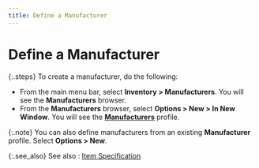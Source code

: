 ```yaml
---
title: Define a Manufacturer
---
```


# Define a Manufacturer


{:.steps}
To create a manufacturer, do the following:

- From the main  menu bar, select **Inventory &gt; Manufacturers**.  You will see the **Manufacturers**  browser.
- From the **Manufacturers** browser, select **Options &gt; New &gt; In New Window**.  You will see the [**Manufacturers**]({{site.mi_baseurl}}/item-profile-details/item-specification/manufacturer/manufacturer_profile.html)  profile.



{:.note}
You can also define manufacturers from an existing **Manufacturer**  profile. Select **Options &gt; New**.


{:.see_also}
See also
: [Item Specification]({{site.mi_baseurl}}/item-profile-details/item-specification/item_specification.html)
